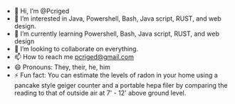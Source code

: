 - 👋 Hi, I’m @Pcriged
- 👀 I’m interested in Java, Powershell, Bash, Java script, RUST, and web design.
- 🌱 I’m currently learning Powershell, Bash, Java script, RUST, and web design
- 💞️ I’m looking to collaborate on everything.
- 📫 How to reach me pcriged@gmail.com
- 😄 Pronouns: They, their, he, him
- ⚡ Fun fact: You can estimate the levels of radon in your home using a pancake style geiger counter and a portable hepa filer by comparing the reading to that of outside air at 7' - 12' above ground level. 

<!---
Pcriged/Pcriged is a ✨ special ✨ repository because its `README.md` (this file) appears on your GitHub profile.
You can click the Preview link to take a look at your changes.
--->
